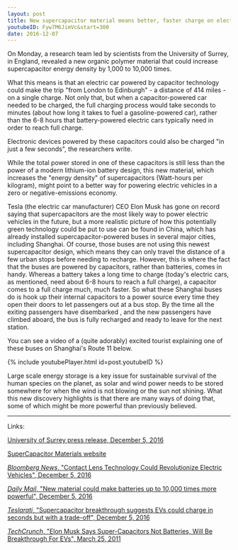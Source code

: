 ```yaml
---
layout: post
title: New supercapacitor material means better, faster charge on electric vehicles
youtubeID: Fyw7M6JimVc&start=300
date: 2016-12-07
---
```


On Monday, a research team led by scientists from the University of Surrey, in England, revealed a new organic polymer material that could increase supercapacitor energy density by 1,000 to 10,000 times.

What this means is that an electric car powered by capacitor technology could make the trip "from London to Edinburgh" - a distance of 414 miles - on a single charge.  Not only that, but when a capacitor-powered car needed to be charged, the full charging process would take seconds to minutes (about how long it takes to fuel a gasoline-powered car), rather than the 6-8 hours that battery-powered electric cars typically need in order to reach full charge.  

Electronic devices powered by these capacitors could also be charged "in just a few seconds", the researchers write.

While the total power stored in one of these capacitors is still less than the power of a modern lithium-ion battery design, this new material, which increases the "energy density" of supercapacitors (Watt-hours per kilogram), might point to a better way for powering electric vehicles in a zero or negative-emissions economy.  

Tesla (the electric car manufacturer) CEO Elon Musk has gone on record saying that supercapacitors are the most likely way to power electric vehicles in the future, but a more realistic picture of how this potentially green technology could be put to use can be found in China, which has already installed supercapacitor-powered buses in several major cities, including Shanghai.  Of course, those buses are not using this newest supercapacitor design, which means they can only travel the distance of a few urban stops before needing to recharge.  However, this is where the fact that the buses are powered by capacitors, rather than batteries, comes in handy.  Whereas a battery takes a long time to charge (today's electric cars, as mentioned, need about 6-8 hours to reach a full charge), a capacitor comes to a full charge much, much faster.  So what these Shanghai buses do is hook up their internal capacitors to a power source every time they open their doors to let passengers out at a bus stop.  By the time all the exiting passengers have disembarked , and the new passengers have climbed aboard, the bus is fully recharged and ready to leave for the next station.

You can see a video of a (quite adorably) excited tourist explaining one of these buses on Shanghai's Route 11 below.

{% include youtubePlayer.html id=post.youtubeID %}

Large scale energy storage is a key issue for sustainable survival of the human species on the planet, as solar and wind power needs to be stored somewhere for when the wind is not blowing or the sun not shining.  What this new discovery highlights is that there are many ways of doing that, some of which might be more powerful than previously believed.

* * *

Links:

[University of Surrey press release, December 5, 2016](http://www.surrey.ac.uk/mediacentre/press/2016/scientific-breakthrough-reveals-unprecedented-alternative-battery-power)

[SuperCapacitor Materials website](http://www.supercapacitormaterials.com)

[_Bloomberg News_, "Contact Lens Technology Could Revolutionize Electric Vehicles", December 5, 2016](https://www.bloomberg.com/news/articles/2016-12-06/contact-lens-technology-could-revolutionize-electric-vehicles)

[_Daily Mail_, "New material could make batteries up to 10,000 times more powerful", December 5, 2016](http://www.dailymail.co.uk/sciencetech/article-4002098/Charge-phone-SECONDS-New-material-make-batteries-10-000-times-powerful.html)

[_Teslarati_, "Supercapacitor breakthrough suggests EVs could charge in seconds but with a trade-off", December 5, 2016](http://www.teslarati.com/supercapacitor-breakthrough-evs-charge-in-seconds/)

[_TechCrunch_, "Elon Musk Says Super-Capacitors Not Batteries, Will Be Breakthrough For EVs", March 25, 2011](https://techcrunch.com/2011/03/25/elon-musk-says-super-capacitors-not-batteries-will-be-breakthrough-for-evs/)
